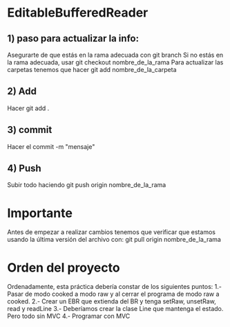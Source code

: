 # EditableBufferedReader
## 1) paso para actualizar la info:
Asegurarte de que estás en la rama adecuada con git branch
Si no estás en la rama adecuada, usar git checkout nombre_de_la_rama
Para actualizar las carpetas tenemos que hacer git add nombre_de_la_carpeta
## 2) Add
Hacer git add .
## 3) commit
Hacer el commit -m "mensaje"
## 4) Push
Subir todo haciendo git push origin nombre_de_la_rama
# Importante
Antes de empezar a realizar cambios tenemos que verificar que estamos usando la última versión del archivo con: git pull origin nombre_de_la_rama
# Orden del proyecto
Ordenadamente, esta práctica debería constar de los siguientes puntos:
1.- Pasar de modo cooked a modo raw y al cerrar el programa de modo raw a cooked.
2.- Crear un EBR que extienda del BR y tenga setRaw, unsetRaw, read y readLine
3.- Deberíamos crear la clase Line que mantenga el estado. Pero todo sin MVC
4.- Programar con MVC
